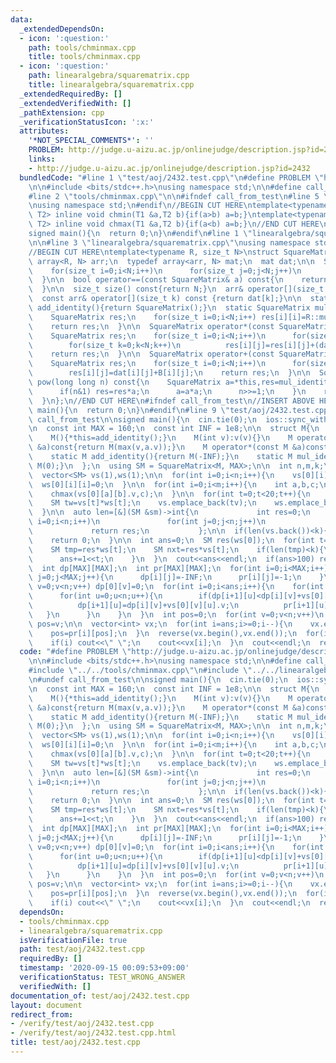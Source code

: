```yaml
---
data:
  _extendedDependsOn:
  - icon: ':question:'
    path: tools/chminmax.cpp
    title: tools/chminmax.cpp
  - icon: ':question:'
    path: linearalgebra/squarematrix.cpp
    title: linearalgebra/squarematrix.cpp
  _extendedRequiredBy: []
  _extendedVerifiedWith: []
  _pathExtension: cpp
  _verificationStatusIcon: ':x:'
  attributes:
    '*NOT_SPECIAL_COMMENTS*': ''
    PROBLEM: http://judge.u-aizu.ac.jp/onlinejudge/description.jsp?id=2432
    links:
    - http://judge.u-aizu.ac.jp/onlinejudge/description.jsp?id=2432
  bundledCode: "#line 1 \"test/aoj/2432.test.cpp\"\n#define PROBLEM \"http://judge.u-aizu.ac.jp/onlinejudge/description.jsp?id=2432\"\
    \n\n#include <bits/stdc++.h>\nusing namespace std;\n\n#define call_from_test\n\
    #line 2 \"tools/chminmax.cpp\"\n\n#ifndef call_from_test\n#line 5 \"tools/chminmax.cpp\"\
    \nusing namespace std;\n#endif\n//BEGIN CUT HERE\ntemplate<typename T1,typename\
    \ T2> inline void chmin(T1 &a,T2 b){if(a>b) a=b;}\ntemplate<typename T1,typename\
    \ T2> inline void chmax(T1 &a,T2 b){if(a<b) a=b;}\n//END CUT HERE\n#ifndef call_from_test\n\
    signed main(){\n  return 0;\n}\n#endif\n#line 1 \"linearalgebra/squarematrix.cpp\"\
    \n\n#line 3 \"linearalgebra/squarematrix.cpp\"\nusing namespace std;\n#endif\n\
    //BEGIN CUT HERE\ntemplate<typename R, size_t N>\nstruct SquareMatrix{\n  typedef\
    \ array<R, N> arr;\n  typedef array<arr, N> mat;\n  mat dat;\n\n  SquareMatrix(){\n\
    \    for(size_t i=0;i<N;i++)\n      for(size_t j=0;j<N;j++)\n        dat[i][j]=R::add_identity();\n\
    \  }\n\n  bool operator==(const SquareMatrix& a) const{\n    return dat==a.dat;\n\
    \  }\n\n  size_t size() const{return N;}\n  arr& operator[](size_t k){return dat[k];}\n\
    \  const arr& operator[](size_t k) const {return dat[k];}\n\n  static SquareMatrix\
    \ add_identity(){return SquareMatrix();}\n  static SquareMatrix mul_identity(){\n\
    \    SquareMatrix res;\n    for(size_t i=0;i<N;i++) res[i][i]=R::mul_identity();\n\
    \    return res;\n  }\n\n  SquareMatrix operator*(const SquareMatrix &B) const{\n\
    \    SquareMatrix res;\n    for(size_t i=0;i<N;i++)\n      for(size_t j=0;j<N;j++)\n\
    \        for(size_t k=0;k<N;k++)\n          res[i][j]=res[i][j]+(dat[i][k]*B[k][j]);\n\
    \    return res;\n  }\n\n  SquareMatrix operator+(const SquareMatrix &B) const{\n\
    \    SquareMatrix res;\n    for(size_t i=0;i<N;i++)\n      for(size_t j=0;j<N;j++)\n\
    \        res[i][j]=dat[i][j]+B[i][j];\n    return res;\n  }\n\n  SquareMatrix\
    \ pow(long long n) const{\n    SquareMatrix a=*this,res=mul_identity();\n    while(n){\n\
    \      if(n&1) res=res*a;\n      a=a*a;\n      n>>=1;\n    }\n    return res;\n\
    \  }\n};\n//END CUT HERE\n#ifndef call_from_test\n//INSERT ABOVE HERE\nsigned\
    \ main(){\n  return 0;\n}\n#endif\n#line 9 \"test/aoj/2432.test.cpp\"\n#undef\
    \ call_from_test\n\nsigned main(){\n  cin.tie(0);\n  ios::sync_with_stdio(0);\n\
    \n  const int MAX = 160;\n  const int INF = 1e8;\n\n  struct M{\n    int v;\n\
    \    M(){*this=add_identity();}\n    M(int v):v(v){}\n    M operator+(const M\
    \ &a)const{return M(max(v,a.v));}\n    M operator*(const M &a)const{return M(v+a.v);}\n\
    \    static M add_identity(){return M(-INF);}\n    static M mul_identity(){return\
    \ M(0);}\n  };\n  using SM = SquareMatrix<M, MAX>;\n\n  int n,m,k;\n  cin>>n>>m>>k;\n\
    \  vector<SM> vs(1),ws(1);\n\n  for(int i=0;i<n;i++){\n    vs[0][i][i]=0;\n  \
    \  ws[0][i][i]=0;\n  }\n\n  for(int i=0;i<m;i++){\n    int a,b,c;\n    cin>>a>>b>>c;\n\
    \    chmax(vs[0][a][b].v,c);\n  }\n\n  for(int t=0;t<20;t++){\n    SM tv=vs[t]*vs[t];\n\
    \    SM tw=vs[t]*ws[t];\n    vs.emplace_back(tv);\n    ws.emplace_back(tw);\n\
    \  }\n\n  auto len=[&](SM &sm)->int{\n             int res=0;\n             for(int\
    \ i=0;i<n;i++)\n               for(int j=0;j<n;j++)\n                 chmax(res,sm[i][j].v);\n\
    \             return res;\n           };\n\n  if(len(vs.back())<k){\n    cout<<-1<<endl;\n\
    \    return 0;\n  }\n\n  int ans=0;\n  SM res(ws[0]);\n  for(int t=20;t>=0;t--){\n\
    \    SM tmp=res*ws[t];\n    SM nxt=res*vs[t];\n    if(len(tmp)<k){\n      res.dat=nxt.dat;\n\
    \      ans+=1<<t;\n    }\n  }\n  cout<<ans<<endl;\n  if(ans>100) return 0;\n\n\
    \  int dp[MAX][MAX];\n  int pr[MAX][MAX];\n  for(int i=0;i<MAX;i++){\n    for(int\
    \ j=0;j<MAX;j++){\n      dp[i][j]=-INF;\n      pr[i][j]=-1;\n    }\n  }\n  for(int\
    \ v=0;v<n;v++) dp[0][v]=0;\n  for(int i=0;i<ans;i++){\n    for(int v=0;v<n;v++){\n\
    \      for(int u=0;u<n;u++){\n        if(dp[i+1][u]<dp[i][v]+vs[0][v][u].v){\n\
    \          dp[i+1][u]=dp[i][v]+vs[0][v][u].v;\n          pr[i+1][u]=v;\n     \
    \   }\n      }\n    }\n  }\n  int pos=0;\n  for(int v=0;v<n;v++)\n    if(dp[ans][v]>dp[ans][pos])\
    \ pos=v;\n\n  vector<int> vx;\n  for(int i=ans;i>=0;i--){\n    vx.emplace_back(pos);\n\
    \    pos=pr[i][pos];\n  }\n  reverse(vx.begin(),vx.end());\n  for(int i=0;i<=ans;i++){\n\
    \    if(i) cout<<\" \";\n    cout<<vx[i];\n  }\n  cout<<endl;\n  return 0;\n}\n"
  code: "#define PROBLEM \"http://judge.u-aizu.ac.jp/onlinejudge/description.jsp?id=2432\"\
    \n\n#include <bits/stdc++.h>\nusing namespace std;\n\n#define call_from_test\n\
    #include \"../../tools/chminmax.cpp\"\n#include \"../../linearalgebra/squarematrix.cpp\"\
    \n#undef call_from_test\n\nsigned main(){\n  cin.tie(0);\n  ios::sync_with_stdio(0);\n\
    \n  const int MAX = 160;\n  const int INF = 1e8;\n\n  struct M{\n    int v;\n\
    \    M(){*this=add_identity();}\n    M(int v):v(v){}\n    M operator+(const M\
    \ &a)const{return M(max(v,a.v));}\n    M operator*(const M &a)const{return M(v+a.v);}\n\
    \    static M add_identity(){return M(-INF);}\n    static M mul_identity(){return\
    \ M(0);}\n  };\n  using SM = SquareMatrix<M, MAX>;\n\n  int n,m,k;\n  cin>>n>>m>>k;\n\
    \  vector<SM> vs(1),ws(1);\n\n  for(int i=0;i<n;i++){\n    vs[0][i][i]=0;\n  \
    \  ws[0][i][i]=0;\n  }\n\n  for(int i=0;i<m;i++){\n    int a,b,c;\n    cin>>a>>b>>c;\n\
    \    chmax(vs[0][a][b].v,c);\n  }\n\n  for(int t=0;t<20;t++){\n    SM tv=vs[t]*vs[t];\n\
    \    SM tw=vs[t]*ws[t];\n    vs.emplace_back(tv);\n    ws.emplace_back(tw);\n\
    \  }\n\n  auto len=[&](SM &sm)->int{\n             int res=0;\n             for(int\
    \ i=0;i<n;i++)\n               for(int j=0;j<n;j++)\n                 chmax(res,sm[i][j].v);\n\
    \             return res;\n           };\n\n  if(len(vs.back())<k){\n    cout<<-1<<endl;\n\
    \    return 0;\n  }\n\n  int ans=0;\n  SM res(ws[0]);\n  for(int t=20;t>=0;t--){\n\
    \    SM tmp=res*ws[t];\n    SM nxt=res*vs[t];\n    if(len(tmp)<k){\n      res.dat=nxt.dat;\n\
    \      ans+=1<<t;\n    }\n  }\n  cout<<ans<<endl;\n  if(ans>100) return 0;\n\n\
    \  int dp[MAX][MAX];\n  int pr[MAX][MAX];\n  for(int i=0;i<MAX;i++){\n    for(int\
    \ j=0;j<MAX;j++){\n      dp[i][j]=-INF;\n      pr[i][j]=-1;\n    }\n  }\n  for(int\
    \ v=0;v<n;v++) dp[0][v]=0;\n  for(int i=0;i<ans;i++){\n    for(int v=0;v<n;v++){\n\
    \      for(int u=0;u<n;u++){\n        if(dp[i+1][u]<dp[i][v]+vs[0][v][u].v){\n\
    \          dp[i+1][u]=dp[i][v]+vs[0][v][u].v;\n          pr[i+1][u]=v;\n     \
    \   }\n      }\n    }\n  }\n  int pos=0;\n  for(int v=0;v<n;v++)\n    if(dp[ans][v]>dp[ans][pos])\
    \ pos=v;\n\n  vector<int> vx;\n  for(int i=ans;i>=0;i--){\n    vx.emplace_back(pos);\n\
    \    pos=pr[i][pos];\n  }\n  reverse(vx.begin(),vx.end());\n  for(int i=0;i<=ans;i++){\n\
    \    if(i) cout<<\" \";\n    cout<<vx[i];\n  }\n  cout<<endl;\n  return 0;\n}\n"
  dependsOn:
  - tools/chminmax.cpp
  - linearalgebra/squarematrix.cpp
  isVerificationFile: true
  path: test/aoj/2432.test.cpp
  requiredBy: []
  timestamp: '2020-09-15 00:09:53+09:00'
  verificationStatus: TEST_WRONG_ANSWER
  verifiedWith: []
documentation_of: test/aoj/2432.test.cpp
layout: document
redirect_from:
- /verify/test/aoj/2432.test.cpp
- /verify/test/aoj/2432.test.cpp.html
title: test/aoj/2432.test.cpp
---
```

